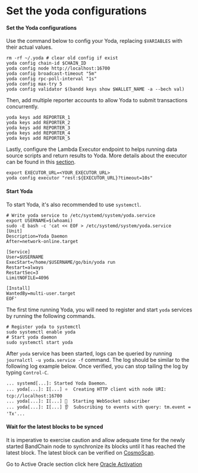 # Set the yoda configurations

#### Set the Yoda configurations[​](https://docs.bandchain.org/node-validators/run-node/joining-mainnet/installation#step-52-set-the-yoda-configurations) <a href="#step-52-set-the-yoda-configurations" id="step-52-set-the-yoda-configurations"></a>

Use the command below to config your Yoda, replacing `$VARIABLES` with their actual values.

```
rm -rf ~/.yoda # clear old config if exist
yoda config chain-id $CHAIN_ID
yoda config node http://localhost:16700
yoda config broadcast-timeout "5m"
yoda config rpc-poll-interval "1s"
yoda config max-try 5
yoda config validator $(bandd keys show $WALLET_NAME -a --bech val)
```

Then, add multiple reporter accounts to allow Yoda to submit transactions concurrently.

```
yoda keys add REPORTER_1
yoda keys add REPORTER_2
yoda keys add REPORTER_3
yoda keys add REPORTER_4
yoda keys add REPORTER_5
```

Lastly, configure the Lambda Executor endpoint to helps running data source scripts and return results to Yoda. More details about the executor can be found in this [section](https://docs.bandchain.org/develop/developer-guides/remote-data-source-executor).

```
export EXECUTOR_URL=<YOUR_EXECUTOR_URL>
yoda config executor "rest:${EXECUTOR_URL}?timeout=10s"
```

#### Start Yoda[​](https://docs.bandchain.org/node-validators/run-node/joining-mainnet/installation#step-53-start-yoda) <a href="#step-53-start-yoda" id="step-53-start-yoda"></a>

To start Yoda, it's also recommended to use `systemctl`.

```
# Write yoda service to /etc/systemd/system/yoda.service
export USERNAME=$(whoami)
sudo -E bash -c 'cat << EOF > /etc/systemd/system/yoda.service
[Unit]
Description=Yoda Daemon
After=network-online.target

[Service]
User=$USERNAME
ExecStart=/home/$USERNAME/go/bin/yoda run
Restart=always
RestartSec=3
LimitNOFILE=4096

[Install]
WantedBy=multi-user.target
EOF'
```

The first time running Yoda, you will need to register and start `yoda` services by running the following commands.

```
# Register yoda to systemctl
sudo systemctl enable yoda
# Start yoda daemon
sudo systemctl start yoda
```

After `yoda` service has been started, logs can be queried by running `journalctl -u yoda.service -f` command. The log should be similar to the following log example below. Once verified, you can stop tailing the log by typing `Control-C`.

```
... systemd[...]: Started Yoda Daemon.
... yoda[...]: I[...] ⭐  Creating HTTP client with node URI: tcp://localhost:16700
... yoda[...]: I[...] 🚀  Starting WebSocket subscriber
... yoda[...]: I[...] 👂  Subscribing to events with query: tm.event = 'Tx'...
```

#### Wait for the latest blocks to be synced[​](https://docs.bandchain.org/node-validators/run-node/joining-mainnet/installation#step-54-wait-for-the-latest-blocks-to-be-synced) <a href="#step-54-wait-for-the-latest-blocks-to-be-synced" id="step-54-wait-for-the-latest-blocks-to-be-synced"></a>

It is imperative to exercise caution and allow adequate time for the newly started BandChain node to synchronize its blocks until it has reached the latest block. The latest block can be verified on [CosmoScan](https://cosmoscan.io/blocks).

Go to Active Oracle section click here [Oracle Activation](../command-band.md#oracle)
